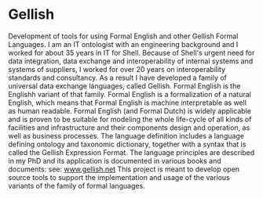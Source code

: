 # Gellish
Development of tools for using Formal English and other Gellish Formal Languages.
I am an IT ontologist with an engineering background and I worked for about 35 years in IT for Shell. Because of Shell's urgent need for data integration, data exchange and interoperability of internal systems and systems of suppliers, I worked for over 20 years on interoperability standards and consultancy. 
As a result I have developed a family of universal data exchange languages, called Gellish. Formal English is the Englishh variant of that family. Formal English is a formalization of a natural English, which means that Formal English is machine interpretable as well as human readable. Formal English (and Formal Dutch) is widely applicable and is proven to be suitable for modeling the whole life-cycle of all kinds of facilities and infrastructure and their components design and operation, as well as business processes. 
The language definition includes a language defining ontology and taxonomic dictionary, together with a syntax that is called the Gellish Expression Format. The language principles are described in my PhD and its application is documented in various books and documents: see: www.gellish.net
This project is meant to develop open source tools to support the implementation and usage of the various variants of the family of formal languages.
